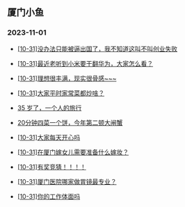 ## 厦门小鱼 
### 2023-11-01

+ [[10-31]没办法只能被逼出国了，我不知道这叫不叫创业失败](http://bbs.xmfish.com/read-htm-tid-18097946.html)

+ [[10-31]最近老听到小米要干翻华为，大家怎么看？](http://bbs.xmfish.com/read-htm-tid-18097802.html)

+ [[10-31]理想很丰满，现实很骨感~~~](http://bbs.xmfish.com/read-htm-tid-18097993.html)

+ [[10-31]大家平时家常菜都炒啥？](http://bbs.xmfish.com/read-htm-tid-18097811.html)

+ [35 岁了，一个人的旅行](http://bbs.xmfish.com/read-htm-tid-18097998.html)

+ [20分钟四菜一个饼，今年第二顿大闸蟹](http://bbs.xmfish.com/read-htm-tid-18097942.html)

+ [[10-31]大家每天开心吗](http://bbs.xmfish.com/read-htm-tid-18097833.html)

+ [[10-31]在厦门嫁女儿需要准备什么嫁妆？](http://bbs.xmfish.com/read-htm-tid-18098021.html)

+ [[10-31]有奖竞猜！！！！](http://bbs.xmfish.com/read-htm-tid-18097808.html)

+ [[10-31]厦门医院哪家做胃镜最专业？](http://bbs.xmfish.com/read-htm-tid-18097755.html)

+ [[10-31]你的工作体面吗](http://bbs.xmfish.com/read-htm-tid-18097822.html)

